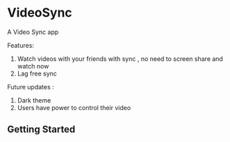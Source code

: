 # VideoSync

A Video Sync app

Features: 
1. Watch videos with your friends with sync , no need to screen share and watch now 
2. Lag free sync 

Future updates : 
1. Dark theme 
2. Users have power to control their video


## Getting Started

